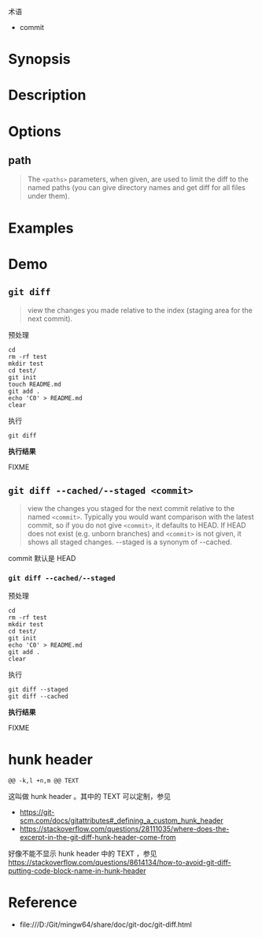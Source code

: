 术语

- commit


# Synopsis


# Description


# Options
## path
> The `<paths>` parameters, when given, are used to limit the diff to the named paths (you can give directory names and get diff for all files under them).


# Examples


# Demo
## `git diff`
> view the changes you made relative to the index (staging area for the next commit).


预处理

    cd
    rm -rf test
    mkdir test
    cd test/
    git init
    touch README.md
    git add .
    echo 'C0' > README.md
    clear

执行

    git diff

**执行结果**

FIXME


## `git diff --cached/--staged <commit>`
> view the changes you staged for the next commit relative to the named `<commit>`. Typically you would want comparison with the latest commit, so if you do not give `<commit>`, it defaults to HEAD. If HEAD does not exist (e.g. unborn branches) and `<commit>` is not given, it shows all staged changes. --staged is a synonym of --cached.

commit 默认是 HEAD


### `git diff --cached/--staged`
预处理

    cd
    rm -rf test
    mkdir test
    cd test/
    git init
    echo 'C0' > README.md
    git add .
    clear

执行

    git diff --staged
    git diff --cached

**执行结果**

FIXME


# hunk header

    @@ -k,l +n,m @@ TEXT

这叫做 hunk header 。其中的 TEXT 可以定制，参见

- https://git-scm.com/docs/gitattributes#_defining_a_custom_hunk_header
- https://stackoverflow.com/questions/28111035/where-does-the-excerpt-in-the-git-diff-hunk-header-come-from


好像不能不显示 hunk header 中的 TEXT ，参见 https://stackoverflow.com/questions/8614134/how-to-avoid-git-diff-putting-code-block-name-in-hunk-header


# Reference
- file:///D:/Git/mingw64/share/doc/git-doc/git-diff.html
